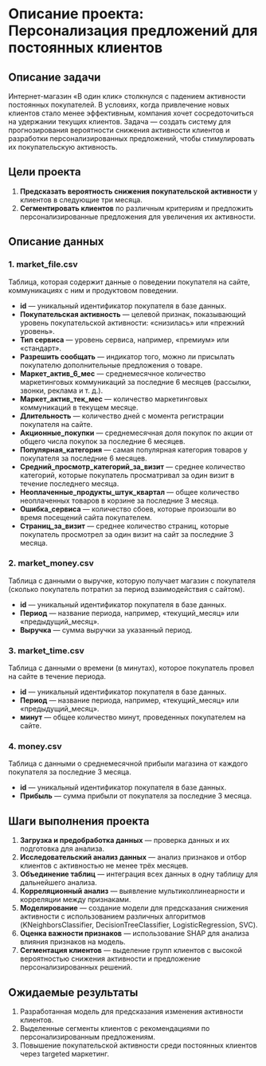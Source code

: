# Описание проекта: Персонализация предложений для постоянных клиентов

## Описание задачи
Интернет-магазин «В один клик» столкнулся с падением активности постоянных покупателей. В условиях, когда привлечение новых клиентов стало менее эффективным, компания хочет сосредоточиться на удержании текущих клиентов. Задача — создать систему для прогнозирования вероятности снижения активности клиентов и разработки персонализированных предложений, чтобы стимулировать их покупательскую активность.

## Цели проекта
1. **Предсказать вероятность снижения покупательской активности** у клиентов в следующие три месяца.
2. **Сегментировать клиентов** по различным критериям и предложить персонализированные предложения для увеличения их активности.

## Описание данных

### 1. market_file.csv
Таблица, которая содержит данные о поведении покупателя на сайте, коммуникациях с ним и продуктовом поведении.
- **id** — уникальный идентификатор покупателя в базе данных.
- **Покупательская активность** — целевой признак, показывающий уровень покупательской активности: «снизилась» или «прежний уровень».
- **Тип сервиса** — уровень сервиса, например, «премиум» или «стандарт».
- **Разрешить сообщать** — индикатор того, можно ли присылать покупателю дополнительные предложения о товаре.
- **Маркет_актив_6_мес** — среднемесячное количество маркетинговых коммуникаций за последние 6 месяцев (рассылки, звонки, реклама и т. д.).
- **Маркет_актив_тек_мес** — количество маркетинговых коммуникаций в текущем месяце.
- **Длительность** — количество дней с момента регистрации покупателя на сайте.
- **Акционные_покупки** — среднемесячная доля покупок по акции от общего числа покупок за последние 6 месяцев.
- **Популярная_категория** — самая популярная категория товаров у покупателя за последние 6 месяцев.
- **Средний_просмотр_категорий_за_визит** — среднее количество категорий, которые покупатель просматривал за один визит в течение последнего месяца.
- **Неоплаченные_продукты_штук_квартал** — общее количество неоплаченных товаров в корзине за последние 3 месяца.
- **Ошибка_сервиса** — количество сбоев, которые произошли во время посещений сайта покупателем.
- **Страниц_за_визит** — среднее количество страниц, которые покупатель просмотрел за один визит на сайт за последние 3 месяца.

### 2. market_money.csv
Таблица с данными о выручке, которую получает магазин с покупателя (сколько покупатель потратил за период взаимодействия с сайтом).
- **id** — уникальный идентификатор покупателя в базе данных.
- **Период** — название периода, например, «текущий_месяц» или «предыдущий_месяц».
- **Выручка** — сумма выручки за указанный период.

### 3. market_time.csv
Таблица с данными о времени (в минутах), которое покупатель провел на сайте в течение периода.
- **id** — уникальный идентификатор покупателя в базе данных.
- **Период** — название периода, например, «текущий_месяц» или «предыдущий_месяц».
- **минут** — общее количество минут, проведенных покупателем на сайте.

### 4. money.csv
Таблица с данными о среднемесячной прибыли магазина от каждого покупателя за последние 3 месяца.
- **id** — уникальный идентификатор покупателя в базе данных.
- **Прибыль** — сумма прибыли от покупателя за последние 3 месяца.


## Шаги выполнения проекта
1. **Загрузка и предобработка данных** — проверка данных и их подготовка для анализа.
2. **Исследовательский анализ данных** — анализ признаков и отбор клиентов с активностью не менее трёх месяцев.
3. **Объединение таблиц** — интеграция всех данных в одну таблицу для дальнейшего анализа.
4. **Корреляционный анализ** — выявление мультиколлинеарности и корреляции между признаками.
5. **Моделирование** — создание модели для предсказания снижения активности с использованием различных алгоритмов (KNeighborsClassifier, DecisionTreeClassifier, LogisticRegression, SVC).
6. **Оценка важности признаков** — использование SHAP для анализа влияния признаков на модель.
7. **Сегментация клиентов** — выделение групп клиентов с высокой вероятностью снижения активности и предложение персонализированных решений.

## Ожидаемые результаты
1. Разработанная модель для предсказания изменения активности клиентов.
2. Выделенные сегменты клиентов с рекомендациями по персонализированным предложениям.
3. Повышение покупательской активности среди постоянных клиентов через targeted маркетинг.
